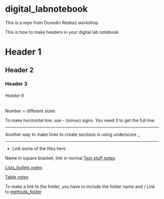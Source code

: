 # digital_labnotebook
This is a repo from Dunedin Resbaz workshop

This is how to make headers in your digital lab notebook
# Header 1
## Header 2
### Header 3

###### Header 6
Number = different sizes


To make horizontal line, use - (minus) signs. You need  3 to get the full line.

---

Another way to make lines to create sections is using underscore _

______

* Link some of the files here

Name in square bracket, link in normal
[Text stuff notes](text_stuff.md)

[Lists_bullets notes](lists_bullets.md)

[Table notes](tables.md)

To make a link to the folder, you have to include the folder name and / 
Link to [methods_folder](Methods/fakefile1.md)
